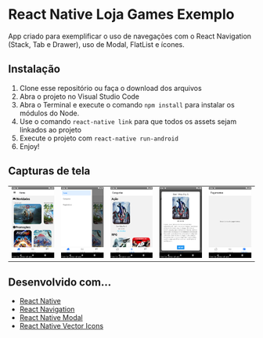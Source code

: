 # React Native Loja Games Exemplo
App criado para exemplificar o uso de navegações com o React Navigation (Stack, Tab e Drawer), uso de Modal, FlatList e ícones.

## Instalação
1. Clone esse repositório ou faça o download dos arquivos
2. Abra o projeto no Visual Studio Code
3. Abra o Terminal e execute o comando `npm install` para instalar os módulos do Node.
4. Use o comando `react-native link` para que todos os assets sejam linkados ao projeto
5. Execute o projeto com `react-native run-android`
6. Enjoy!

## Capturas de tela

<table>
 <tr>
    <td><img width="300" src="https://github.com/lucasfrag/React-Native-Loja-Games-Exemplo/blob/master/Screenshots/01.png" ></td>
    <td><img width="300" src="https://github.com/lucasfrag/React-Native-Loja-Games-Exemplo/blob/master/Screenshots/02.png" ></td>
    <td><img width="300" src="https://github.com/lucasfrag/React-Native-Loja-Games-Exemplo/blob/master/Screenshots/03.png" ></td>
    <td><img width="300" src="https://github.com/lucasfrag/React-Native-Loja-Games-Exemplo/blob/master/Screenshots/04.png" ></td>
    <td><img width="300" src="https://github.com/lucasfrag/React-Native-Loja-Games-Exemplo/blob/master/Screenshots/05.png" ></td>
  </tr>
</table>

## Desenvolvido com...

* [React Native](https://reactnative.dev)
* [React Navigation](https://reactnavigation.org)
* [React Native Modal](https://github.com/react-native-modal/react-native-modal)
* [React Native Vector Icons](https://github.com/oblador/react-native-vector-icons)
